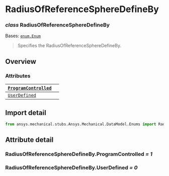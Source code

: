 <a id="radiusofreferencespheredefineby"></a>

# RadiusOfReferenceSphereDefineBy

<a id="RadiusOfReferenceSphereDefineBy"></a>

### *class* RadiusOfReferenceSphereDefineBy

Bases: [`enum.Enum`](https://docs.python.org/3/library/enum.html#enum.Enum)

> Specifies the RadiusOfReferenceSphereDefineBy.

> <!-- !! processed by numpydoc !! -->

<a id="overview"></a>

## Overview

### Attributes

| [`ProgramControlled`](#RadiusOfReferenceSphereDefineBy.ProgramControlled)   |    |
|-----------------------------------------------------------------------------|----|
| [`UserDefined`](#RadiusOfReferenceSphereDefineBy.UserDefined)               |    |

<a id="import-detail"></a>

## Import detail

```python
from ansys.mechanical.stubs.Ansys.Mechanical.DataModel.Enums import RadiusOfReferenceSphereDefineBy
```

<a id="attribute-detail"></a>

## Attribute detail

<a id="RadiusOfReferenceSphereDefineBy.ProgramControlled"></a>

### RadiusOfReferenceSphereDefineBy.ProgramControlled *= 1*

<a id="RadiusOfReferenceSphereDefineBy.UserDefined"></a>

### RadiusOfReferenceSphereDefineBy.UserDefined *= 0*
